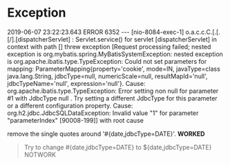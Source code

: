 # Exception

2019-06-07 23:22:23.643 ERROR 6352 --- [nio-8084-exec-1] o.a.c.c.C.[.[.[/].[dispatcherServlet]    : Servlet.service() for servlet [dispatcherServlet] in context with path [] threw exception [Request processing failed; nested exception is org.mybatis.spring.MyBatisSystemException: nested exception is org.apache.ibatis.type.TypeException: Could not set parameters for mapping: ParameterMapping{property='cookie', mode=IN, javaType=class java.lang.String, jdbcType=null, numericScale=null, resultMapId='null', jdbcTypeName='null', expression='null'}. Cause: org.apache.ibatis.type.TypeException: Error setting non null for parameter #1 with JdbcType null . Try setting a different JdbcType for this parameter or a different configuration property. Cause: org.h2.jdbc.JdbcSQLDataException: Invalid value "1" for parameter "parameterIndex" [90008-199]] with root cause



 remove the single quotes around '#{date,jdbcType=DATE}'.    **WORKED** 

> Try to change #{date,jdbcType=DATE} to ${date,jdbcType=DATE}  NOTWORK

#### 

